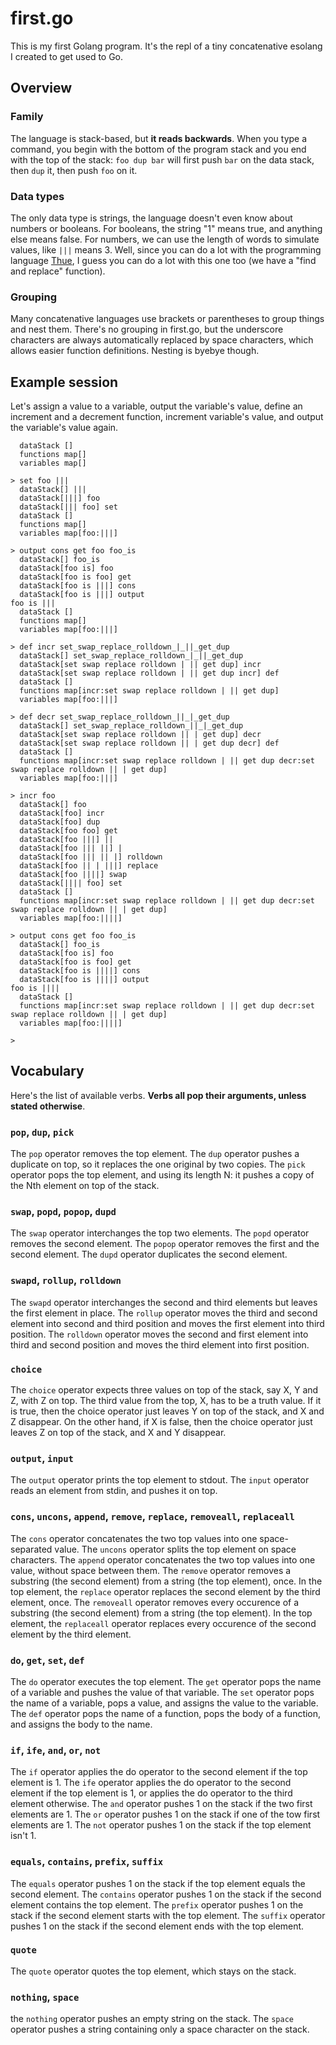 # first.go

This is my first Golang program. It's the repl of a tiny concatenative esolang I created to get used to Go.

## Overview

### Family

The language is stack-based, but **it reads backwards**. When you type a command, you begin with the bottom of the program stack and you end with the top of the stack: `foo dup bar` will first push `bar` on the data stack, then `dup` it, then push `foo` on it.

### Data types

The only data type is strings, the language doesn't even know about numbers or booleans. For booleans, the string "1" means true, and anything else means false. For numbers, we can use the length of words to simulate values, like `|||` means 3. Well, since you can do a lot with the programming language [Thue](http://esolangs.org/wiki/Thue), I guess you can do a lot with this one too (we have a "find and replace" function). 

### Grouping

Many concatenative languages use brackets or parentheses to group things and nest them. There's no grouping in first.go, but the underscore characters are always automatically replaced by space characters, which allows easier function definitions. Nesting is byebye though.

## Example session

Let's assign a value to a variable, output the variable's value, define an increment and a decrement function, increment variable's value, and output the variable's value again.

```
  dataStack []
  functions map[]
  variables map[]

> set foo |||
  dataStack[] |||
  dataStack[|||] foo
  dataStack[||| foo] set
  dataStack []
  functions map[]
  variables map[foo:|||]

> output cons get foo foo_is
  dataStack[] foo_is
  dataStack[foo is] foo
  dataStack[foo is foo] get
  dataStack[foo is |||] cons
  dataStack[foo is |||] output
foo is |||
  dataStack []
  functions map[]
  variables map[foo:|||]

> def incr set_swap_replace_rolldown_|_||_get_dup
  dataStack[] set_swap_replace_rolldown_|_||_get_dup
  dataStack[set swap replace rolldown | || get dup] incr
  dataStack[set swap replace rolldown | || get dup incr] def
  dataStack []
  functions map[incr:set swap replace rolldown | || get dup]
  variables map[foo:|||]

> def decr set_swap_replace_rolldown_||_|_get_dup
  dataStack[] set_swap_replace_rolldown_||_|_get_dup
  dataStack[set swap replace rolldown || | get dup] decr
  dataStack[set swap replace rolldown || | get dup decr] def
  dataStack []
  functions map[incr:set swap replace rolldown | || get dup decr:set swap replace rolldown || | get dup]
  variables map[foo:|||]

> incr foo
  dataStack[] foo
  dataStack[foo] incr
  dataStack[foo] dup
  dataStack[foo foo] get
  dataStack[foo |||] ||
  dataStack[foo ||| ||] |
  dataStack[foo ||| || |] rolldown
  dataStack[foo || | |||] replace
  dataStack[foo ||||] swap
  dataStack[|||| foo] set
  dataStack []
  functions map[incr:set swap replace rolldown | || get dup decr:set swap replace rolldown || | get dup]
  variables map[foo:||||]

> output cons get foo foo_is
  dataStack[] foo_is
  dataStack[foo is] foo
  dataStack[foo is foo] get
  dataStack[foo is ||||] cons
  dataStack[foo is ||||] output
foo is ||||
  dataStack []
  functions map[incr:set swap replace rolldown | || get dup decr:set swap replace rolldown || | get dup]
  variables map[foo:||||]

>
```

## Vocabulary

Here's the list of available verbs. **Verbs all pop their arguments, unless stated otherwise**.

### `pop`, `dup`, `pick`
The `pop` operator removes the top element. The `dup` operator pushes a duplicate on top, so it replaces the one original by two copies. The `pick` operator pops the top element, and using its length N: it pushes a copy of the Nth element on top of the stack.

### `swap`, `popd`, `popop`, `dupd`
The `swap` operator interchanges the top two elements. The `popd` operator removes the second element. The `popop` operator removes the first and the second element. The `dupd` operator duplicates the second element.

### `swapd`, `rollup`, `rolldown`
The `swapd` operator interchanges the second and third elements but leaves the first element in place. The `rollup` operator moves the third and second element into second and third position and moves the first element into third position. The `rolldown` operator moves the second and first element into third and second position and moves the third element into first position.

### `choice`
The `choice` operator expects three values on top of the stack, say X, Y and Z, with Z on top. The third value from the top, X, has to be a truth value. If it is true, then the choice operator just leaves Y on top of the stack, and X and Z disappear. On the other hand, if X is false, then the choice operator just leaves Z on top of the stack, and X and Y disappear.

### `output`, `input`
The `output` operator prints the top element to stdout.
The `input` operator reads an element from stdin, and pushes it on top.

### `cons`, `uncons`, `append`, `remove`, `replace`, `removeall`, `replaceall`
The `cons` operator concatenates the two top values into one space-separated value.
The `uncons` operator splits the top element on space characters.
The `append` operator concatenates the two top values into one value, without space between them.
The `remove` operator removes a substring (the second element) from a string (the top element), once.
In the top element, the `replace` operator replaces the second element by the third element, once.
The `removeall` operator removes every occurence of a substring (the second element) from a string (the top element).
In the top element, the `replaceall` operator replaces every occurence of the second element by the third element.

### `do`, `get`, `set`, `def`
The `do` operator executes the top element.
The `get` operator pops the name of a variable and pushes the value of that variable.
The `set` operator pops the name of a variable, pops a value, and assigns the value to the variable.
The `def` operator pops the name of a function, pops the body of a function, and assigns the body to the name.

### `if`, `ife`, `and`, `or`, `not`
The `if` operator applies the do operator to the second element if the top element is 1.
The `ife` operator applies the do operator to the second element if the top element is 1, or applies the do operator to the third element otherwise.
The `and` operator pushes 1 on the stack if the two first elements are 1.
The `or` operator pushes 1 on the stack if one of the tow first elements are 1.
The `not` operator pushes 1 on the stack if the top element isn't 1.

### `equals`, `contains`, `prefix`, `suffix`
The `equals` operator pushes 1 on the stack if the top element equals the second element.
The `contains` operator pushes 1 on the stack if the second element contains the top element.
The `prefix` operator pushes 1 on the stack if the second element starts with the top element.
The `suffix` operator pushes 1 on the stack if the second element ends with the top element.

### `quote`
The `quote` operator quotes the top element, which stays on the stack.

### `nothing`, `space`
the `nothing` operator pushes an empty string on the stack. The `space` operator pushes a string containing only a space character on the stack.




